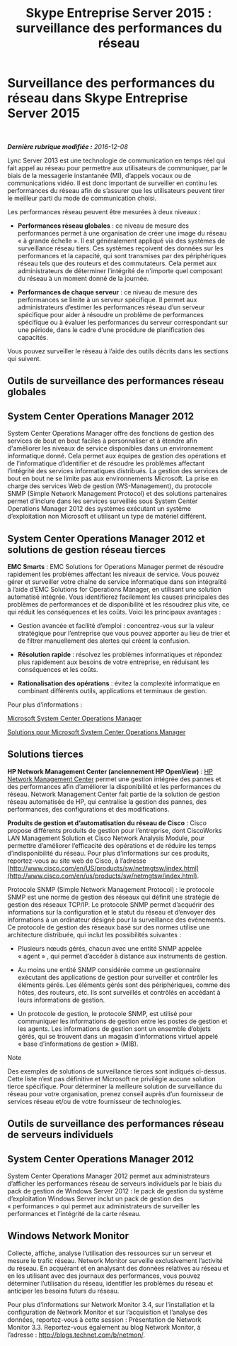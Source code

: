﻿---
title: 'Skype Entreprise Server 2015 : surveillance des performances du réseau'
TOCTitle: Surveillance des performances du réseau
ms:assetid: bc3a01da-91eb-4c0c-9598-35e5e46b00f6
ms:mtpsurl: https://technet.microsoft.com/fr-fr/library/Dn720923(v=OCS.15)
ms:contentKeyID: 62240068
ms.date: 12/10/2016
mtps_version: v=OCS.15
ms.translationtype: HT
---

# Surveillance des performances du réseau dans Skype Entreprise Server 2015

 

_**Dernière rubrique modifiée :** 2016-12-08_

Lync Server 2013 est une technologie de communication en temps réel qui fait appel au réseau pour permettre aux utilisateurs de communiquer, par le biais de la messagerie instantanée (MI), d’appels vocaux ou de communications vidéo. Il est donc important de surveiller en continu les performances du réseau afin de s’assurer que les utilisateurs peuvent tirer le meilleur parti du mode de communication choisi.

Les performances réseau peuvent être mesurées à deux niveaux :

  - **Performances réseau globales** : ce niveau de mesure des performances permet à une organisation de créer une image du réseau « à grande échelle ». Il est généralement appliqué via des systèmes de surveillance réseau tiers. Ces systèmes reçoivent des données sur les performances et la capacité, qui sont transmises par des périphériques réseau tels que des routeurs et des commutateurs. Cela permet aux administrateurs de déterminer l’intégrité de n'importe quel composant du réseau à un moment donné de la journée.

  - **Performances de chaque serveur** : ce niveau de mesure des performances se limite à un serveur spécifique. Il permet aux administrateurs d’estimer les performances réseau d’un serveur spécifique pour aider à résoudre un problème de performances spécifique ou à évaluer les performances du serveur correspondant sur une période, dans le cadre d’une procédure de planification des capacités.

Vous pouvez surveiller le réseau à l’aide des outils décrits dans les sections qui suivent.

## Outils de surveillance des performances réseau globales

## System Center Operations Manager 2012

System Center Operations Manager offre des fonctions de gestion des services de bout en bout faciles à personnaliser et à étendre afin d'améliorer les niveaux de service disponibles dans un environnement informatique donné. Cela permet aux équipes de gestion des opérations et de l’informatique d’identifier et de résoudre les problèmes affectant l’intégrité des services informatiques distribués. La gestion des services de bout en bout ne se limite pas aux environnements Microsoft. La prise en charge des services Web de gestion (WS-Management), du protocole SNMP (Simple Network Management Protocol) et des solutions partenaires permet d’inclure dans les services surveillés sous System Center Operations Manager 2012 des systèmes exécutant un système d’exploitation non Microsoft et utilisant un type de matériel différent.

## System Center Operations Manager 2012 et solutions de gestion réseau tierces

**EMC Smarts** : EMC Solutions for Operations Manager permet de résoudre rapidement les problèmes affectant les niveaux de service. Vous pouvez gérer et surveiller votre chaîne de service informatique dans son intégralité à l’aide d’EMC Solutions for Operations Manager, en utilisant une solution automatisé intégrée. Vous identifierez facilement les causes principales des problèmes de performances et de disponibilité et les résoudrez plus vite, ce qui réduit les conséquences et les coûts. Voici les principaux avantages :

  - Gestion avancée et facilité d’emploi : concentrez-vous sur la valeur stratégique pour l’entreprise que vous pouvez apporter au lieu de trier et de filtrer manuellement des alertes qui créent la confusion.

  - **Résolution rapide** : résolvez les problèmes informatiques et répondez plus rapidement aux besoins de votre entreprise, en réduisant les conséquences et les coûts.

  - **Rationalisation des opérations** : évitez la complexité informatique en combinant différents outils, applications et terminaux de gestion.

Pour plus d’informations :

[Microsoft System Center Operations Manager](http://go.microsoft.com/fwlink/p/?linkid=243651)

[Solutions pour Microsoft System Center Operations Manager](http://www.emc.com/collateral/software/data-sheet/h6135-server-manager-ds.pdf)

## Solutions tierces

**HP Network Management Center (anciennement HP OpenView)** : [HP Network Management Center](https://h10078.www1.hp.com/cda/hpms/display/main/hpms_content.jsp?zn=bto%26cp=1-11-15-119_4000_100__) permet une gestion intégrée des pannes et des performances afin d’améliorer la disponibilité et les performances du réseau. Network Management Center fait partie de la solution de gestion réseau automatisée de HP, qui centralise la gestion des pannes, des performances, des configurations et des modifications.

**Produits de gestion et d’automatisation du réseau de Cisco** : Cisco propose différents produits de gestion pour l’entreprise, dont CiscoWorks LAN Management Solution et Cisco Network Analysis Module, pour permettre d’améliorer l’efficacité des opérations et de réduire les temps d’indisponibilité du réseau. Pour plus d’informations sur ces produits, reportez-vous au site web de Cisco, à l’adresse [http://www.cisco.com/en/US/products/sw/netmgtsw/index.html](http://www.cisco.com/en/us/products/sw/netmgtsw/index.html).

Protocole SNMP (Simple Network Management Protocol) : le protocole SNMP est une norme de gestion des réseaux qui définit une stratégie de gestion des réseaux TCP/IP. Le protocole SNMP permet d’acquérir des informations sur la configuration et le statut du réseau et d’envoyer des informations à un ordinateur désigné pour la surveillance des événements. Ce protocole de gestion des réseaux basé sur des normes utilise une architecture distribuée, qui inclut les possibilités suivantes :

  - Plusieurs nœuds gérés, chacun avec une entité SNMP appelée « agent » , qui permet d’accéder à distance aux instruments de gestion.

  - Au moins une entité SNMP considérée comme un gestionnaire exécutant des applications de gestion pour surveiller et contrôler les éléments gérés. Les éléments gérés sont des périphériques, comme des hôtes, des routeurs, etc. Ils sont surveillés et contrôlés en accédant à leurs informations de gestion.

  - Un protocole de gestion, le protocole SNMP, est utilisé pour communiquer les informations de gestion entre les postes de gestion et les agents. Les informations de gestion sont un ensemble d’objets gérés, qui se trouvent dans un magasin d’informations virtuel appelé « base d’informations de gestion » (MIB).

> [!note]  
> Des exemples de solutions de surveillance tierces sont indiqués ci-dessus. Cette liste n’est pas définitive et Microsoft ne privilégie aucune solution tierce spécifique. Pour déterminer la meilleure solution de surveillance du réseau pour votre organisation, prenez conseil auprès d’un fournisseur de services réseau et/ou de votre fournisseur de technologies.

## Outils de surveillance des performances réseau de serveurs individuels

## System Center Operations Manager 2012

System Center Operations Manager 2012 permet aux administrateurs d’afficher les performances réseau de serveurs individuels par le biais du pack de gestion de Windows Server 2012 : le pack de gestion du système d’exploitation Windows Server inclut un pack de gestion des « performances » qui permet aux administrateurs de surveiller les performances et l’intégrité de la carte réseau.

## Windows Network Monitor

Collecte, affiche, analyse l’utilisation des ressources sur un serveur et mesure le trafic réseau. Network Monitor surveille exclusivement l’activité du réseau. En acquérant et en analysant des données relatives au réseau et en les utilisant avec des journaux des performances, vous pouvez déterminer l’utilisation du réseau, identifier les problèmes du réseau et anticiper les besoins futurs du réseau.

Pour plus d’informations sur Network Monitor 3.4, sur l’installation et la configuration de Network Monitor et sur l’acquisition et l’analyse des données, reportez-vous à cette session : Présentation de Network Monitor 3.3. Reportez-vous également au blog Network Monitor, à l’adresse : <http://blogs.technet.com/b/netmon/>.

